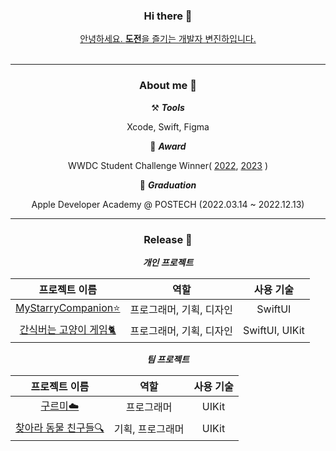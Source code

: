 

<div align="center">
  
### Hi there 👋
  
 [안녕하세요. **도전**을 즐기는 개발자 변진하입니다.](https://drive.google.com/file/d/1qRx5VZonCMPSOLt7Y0J-Za6xs4YSVAGk/view?usp=sharing)  
  <br>
    </idv>
***   
### About me 💬


<div align="center">

⚒️ **_Tools_**

Xcode, Swift, Figma

  
🎉 **_Award_**

 WWDC Student Challenge Winner( [2022](https://www.linkedin.com/pulse/%25E3%2585%2581wwdc22-swift-%25ED%2595%2599%25EC%2583%259D-%25EC%25B1%258C%25EB%25A6%25B0%25EC%25A7%2580-%25EC%259C%2584%25EB%2584%2588-%25EC%258A%25A4%25ED%2586%25A0%25EB%25A6%25AC-part-1-eunjeong-gwen-kim/?trackingId=GFNnk3HgwBu%2FOz%2FH6XlR%2Bw%3D%3D), [2023](https://www.wwdcscholars.com/s/D2B84113-6AF3-42E8-8853-63D1E44543A9/2023) )

📖 **_Graduation_**

Apple Developer Academy @ POSTECH (2022.03.14 ~ 2022.12.13)
  </idv>
  
  
***   
### Release 🥳

<div align="center">
  
**_개인 프로젝트_**

| 프로젝트 이름 | 역할                       | 사용 기술         |
|:-------------:|:--------------------------:|:-----------------: |
| [MyStarryCompanion⭐️](https://apps.apple.com/app/mystarrycompanion/id6448020400) | 프로그래머, 기획, 디자인 | SwiftUI |
| [간식버는 고양이 게임🐈](https://apps.apple.com/app/%EA%B3%A0%EC%96%91%EC%9D%B4-%EA%B0%84%EC%8B%9D-%EB%B2%84%EB%8A%94-%EA%B2%8C%EC%9E%84/id1633181833) | 프로그래머, 기획, 디자인 | SwiftUI, UIKit |


 
**_팀 프로젝트_**
  
| 프로젝트 이름 | 역할                           | 사용 기술         |
|:-------------:|:--------------------------:|:-----------------: |
| [구르미☁️](https://apps.apple.com/kr/app/kloudy-charactercheck-weather/id6444051667) | 프로그래머 | UIKit |
| [찾아라 동물 친구들🔍](https://apps.apple.com/us/app/%EC%B0%BE%EC%95%84%EB%9D%BC-%EB%8F%99%EB%AC%BC-%EC%B9%9C%EA%B5%AC%EB%93%A4/id1637035482) | 기획, 프로그래머 | UIKit |
  
  </idv>
